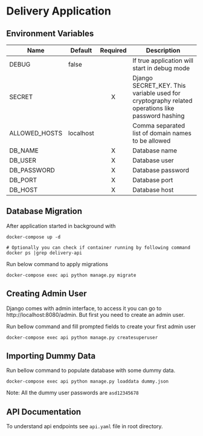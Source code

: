 # Delivery Application

## Environment Variables

| Name          | Default   | Required | Description                                                                                     |
|---------------|-----------|:--------:|-------------------------------------------------------------------------------------------------|
| DEBUG         | false     |          | If true application will start in debug mode                                                    |
| SECRET        |           | X        | Django SECRET_KEY. This variable used for cryptography related operations like password hashing |
| ALLOWED_HOSTS | localhost |          | Comma separated list of domain names to be allowed                                              |
| DB_NAME       |           | X        | Database name                                                                                   |
| DB_USER       |           | X        | Database user                                                                                   |
| DB_PASSWORD   |           | X        | Database password                                                                               |
| DB_PORT       |           | X        | Database port                                                                                   |
| DB_HOST       |           | X        | Database host                                                                                   |

## Database Migration

After application started in background with

```shell
docker-compose up -d

# Optionally you can check if container running by following command
docker ps |grep delivery-api
```

Run below command to apply migrations

```shell
docker-compose exec api python manage.py migrate
```

## Creating Admin User

Django comes with admin interface, to access it you can go to http://localhost:8080/admin. But first you need to create
an admin user.

Run bellow command and fill prompted fields to create your first admin user

```shell
docker-compose exec api python manage.py createsuperuser
```

## Importing Dummy Data

Run bellow command to populate database with some dummy data.

```shell
docker-compose exec api python manage.py loaddata dummy.json
```

Note: All the dummy user passwords are `asd12345678`

## API Documentation

To understand api endpoints see `api.yaml` file in root directory.
